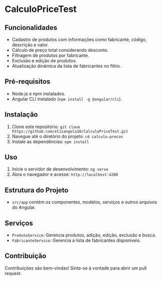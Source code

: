 # CalculoPriceTest

## Funcionalidades

- Cadastro de produtos com informações como fabricante, código, descrição e valor.
- Cálculo de preço total considerando desconto.
- Filtragem de produtos por fabricante.
- Exclusão e edição de produtos.
- Atualização dinâmica da lista de fabricantes no filtro.

## Pré-requisitos

- Node.js e npm instalados.
- Angular CLI instalado (`npm install -g @angular/cli`).

## Instalação

1. Clone este repositório: `git clone https://github.com/elisangela10/CalculoPriceTest.git`
2. Navegue até o diretório do projeto: `cd calculo-precos`
3. Instale as dependências: `npm install`

## Uso

1. Inicie o servidor de desenvolvimento: `ng serve`
2. Abra o navegador e acesse: `http://localhost:4200`

## Estrutura do Projeto

- `src/app` contém os componentes, modelos, serviços e outros arquivos do Angular.

## Serviços

- `ProdutoService`: Gerencia produtos, adição, edição, exclusão e busca.
- `FabricanteService`: Gerencia a lista de fabricantes disponíveis.

## Contribuição

Contribuições são bem-vindas! Sinta-se à vontade para abrir um pull request.

